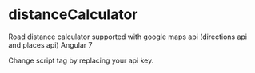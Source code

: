 # distanceCalculator
Road distance calculator supported with google maps api (directions api and places api) Angular 7

Change script tag by replacing your api key.
<script src="https://maps.googleapis.com/maps/api/js?key=<Your-API-Key>&libraries=places,directions&language=en"></script>
